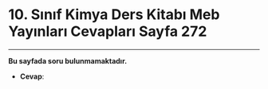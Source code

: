 # 10. Sınıf Kimya Ders Kitabı Meb Yayınları Cevapları Sayfa 272

---

**Bu sayfada soru bulunmamaktadır.**

-   **Cevap**: